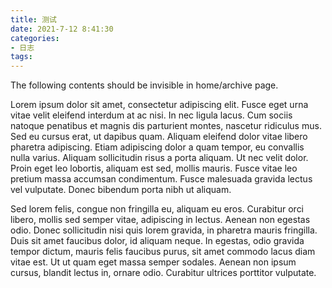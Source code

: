 ```yaml
---
title: 测试
date: 2021-7-12 8:41:30
categories:
- 日志
tags:
---
```


The following contents should be invisible in home/archive page.

Lorem ipsum dolor sit amet, consectetur adipiscing elit. Fusce eget  urna vitae velit eleifend interdum at ac nisi. In nec ligula lacus. Cum  sociis natoque penatibus et magnis dis parturient montes, nascetur  ridiculus mus. Sed eu cursus erat, ut dapibus quam. Aliquam eleifend  dolor vitae libero pharetra adipiscing. Etiam adipiscing dolor a quam  tempor, eu convallis nulla varius. Aliquam sollicitudin risus a porta  aliquam. Ut nec velit dolor. Proin eget leo lobortis, aliquam est sed,  mollis mauris. Fusce vitae leo pretium massa accumsan condimentum. Fusce malesuada gravida lectus vel vulputate. Donec bibendum porta nibh ut  aliquam.

Sed lorem felis, congue non fringilla eu, aliquam eu eros. Curabitur  orci libero, mollis sed semper vitae, adipiscing in lectus. Aenean non  egestas odio. Donec sollicitudin nisi quis lorem gravida, in pharetra  mauris fringilla. Duis sit amet faucibus dolor, id aliquam neque. In  egestas, odio gravida tempor dictum, mauris felis faucibus purus, sit  amet commodo lacus diam vitae est. Ut ut quam eget massa semper sodales. Aenean non ipsum cursus, blandit lectus in, ornare odio. Curabitur  ultrices porttitor vulputate.